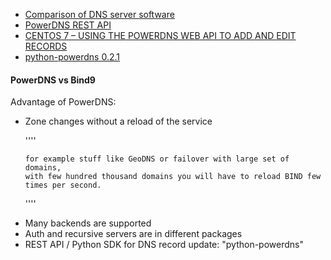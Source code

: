 
<ul>
<li> <a href="https://en.wikipedia.org/wiki/Comparison_of_DNS_server_software">Comparison of DNS server software</a> </li>

<li> <a href="https://doc.powerdns.com/md/httpapi/README/"> PowerDNS REST API</a> </li>
<li> <a href="https://n40lab.wordpress.com/2015/05/16/centos-7-using-the-powerdns-web-api-to-add-and-edit-records/"> CENTOS 7 – USING THE POWERDNS WEB API TO ADD AND EDIT RECORDS </a></li>
<li> <a href="https://pypi.org/project/python-powerdns/"> python-powerdns 0.2.1 </a> </li>
</ul>


<h4> PowerDNS vs Bind9 </h4>
Advantage of PowerDNS:
<ul>
  <li> Zone changes without a reload of the service </li>  
    
''''

    for example stuff like GeoDNS or failover with large set of domains, 
    with few hundred thousand domains you will have to reload BIND few times per second.
   
''''
  
  
  <li> Many backends are supported</li>
  <li> Auth and recursive servers are in different packages</li>
  <li> REST API / Python SDK for DNS record update: "python-powerdns"</li>
  
  
</ul>


